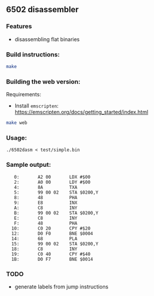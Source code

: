 ## 6502 disassembler

### Features

- disassembling flat binaries

### Build instructions:

```sh
make
```

### Building the web version:

Requirements: 
- Install `emscripten`: https://emscripten.org/docs/getting_started/index.html

```sh
make web
```

### Usage:
```
./6502dasm < test/simple.bin
```

### Sample output:

```
   0:		A2 00   	LDX #$00
   2:		A0 00   	LDY #$00
   4:		8A      	TXA
   5:		99 00 02	STA $0200,Y
   8:		48      	PHA
   9:		E8      	INX
   A:		C8      	INY
   B:		99 00 02	STA $0200,Y
   E:		C8      	INY
   F:		48      	PHA
  10:		C0 20   	CPY #$20
  12:		D0 F0   	BNE $0004
  14:		68      	PLA
  15:		99 00 02	STA $0200,Y
  18:		C8      	INY
  19:		C0 40   	CPY #$40
  1B:		D0 F7   	BNE $0014
```

### TODO
- generate labels from jump instructions
